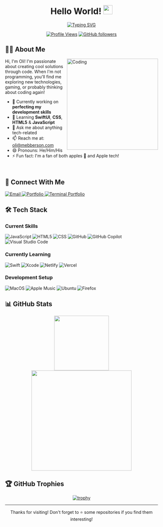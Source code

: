 <div align="center">
  
  # Hello World! <img src="https://media.giphy.com/media/hvRJCLFzcasrR4ia7z/giphy.gif" width="30px"/>
  
  [![Typing SVG](https://readme-typing-svg.herokuapp.com?font=Fira+Code&pause=1000&color=FFFFFF&center=true&vCenter=true&width=435&lines=Frontend+Developer;Tech+Explorer)](https://git.io/typing-svg)
  
  [![Profile Views](https://komarev.com/ghpvc/?username=olii-dev&color=blue&style=flat-square)](https://github.com/olii-dev)
  [![GitHub followers](https://img.shields.io/github/followers/olii-dev?label=Follow&style=social)](https://github.com/olii-dev)

</div>

## 👨‍💻 About Me

<img align="right" alt="Coding" width="300" src="https://media.giphy.com/media/v1.Y2lkPTc5MGI3NjExbXM4Z2pwZnhiYjB2NHcyOW02NmF5ZnQ2NnBtcWR6NHZ0ZHV6YmptdCZlcD12MV9pbnRlcm5hbF9naWZfYnlfaWQmY3Q9Zw/qgQUggAC3Pfv687qPC/giphy.gif">

Hi, I'm Oli! I'm passionate about creating cool solutions through code. When I'm not programming, you'll find me exploring new technologies, gaming, or probably thinking about coding again!

- 🔭 Currently working on **perfecting my development skills**
- 🌱 Learning **SwiftUI**, **CSS**, **HTML5** & **JavaScript**
- 💬 Ask me about anything tech-related
- 📫 Reach me at: [oli@mebberson.com](mailto:oli@mebberson.com)
- 😄 Pronouns: He/Him/His
- ⚡ Fun fact: I'm a fan of both apples 🍎 and Apple tech!

<br>

## 🔗 Connect With Me

<div align="left">
  <a href="mailto:oli@mebberson.com">
    <img src="https://img.shields.io/badge/Email-D14836?style=for-the-badge&logo=gmail&logoColor=white" alt="Email"/>
  </a>
  <a href="https://olii-dev.github.io/aboutme/">
    <img src="https://img.shields.io/badge/Portfolio-255E63?style=for-the-badge&logo=About.me&logoColor=white" alt="Portfolio"/>
  </a>
  <a href="https://olii-dev.github.io/terminal-portfolio/">
    <img src="https://img.shields.io/badge/Terminal_Portfolio-000000?style=for-the-badge&logo=windows%20terminal&logoColor=white" alt="Terminal Portfolio"/>
  </a>
</div>

## 🛠️ Tech Stack

### Current Skills
<div align="left">
  
  ![JavaScript](https://img.shields.io/badge/JavaScript-F7DF1E.svg?style=for-the-badge&logo=JavaScript&logoColor=black)
  ![HTML5](https://img.shields.io/badge/HTML5-E34F26.svg?style=for-the-badge&logo=HTML5&logoColor=white)
  ![CSS](https://img.shields.io/badge/CSS-239120?&style=for-the-badge&logo=css3&logoColor=white)
  ![GitHub](https://img.shields.io/badge/GitHub-181717.svg?style=for-the-badge&logo=GitHub&logoColor=white)
  ![GitHub Copilot](https://img.shields.io/badge/GitHub%20Copilot-000000.svg?style=for-the-badge&logo=GitHub-Copilot&logoColor=white)
  ![Visual Studio Code](https://img.shields.io/badge/Visual_Studio_Code-0078D4?style=for-the-badge&logo=visual%20studio%20code&logoColor=white)
  
</div>

### Currently Learning
<div align="left">
  
  ![Swift](https://img.shields.io/badge/Swift-F05138.svg?style=for-the-badge&logo=Swift&logoColor=white)
  ![Xcode](https://img.shields.io/badge/Xcode-147EFB.svg?style=for-the-badge&logo=Xcode&logoColor=white)
  ![Netlify](https://img.shields.io/badge/Netlify-00C7B7?style=for-the-badge&logo=netlify&logoColor=white)
  ![Vercel](https://img.shields.io/badge/Vercel-000000?style=for-the-badge&logo=vercel&logoColor=white)
  
</div>

### Development Setup
<div align="left">
  
  ![MacOS](https://img.shields.io/badge/mac%20os-000000?style=for-the-badge&logo=apple&logoColor=white)
  ![Apple Music](https://img.shields.io/badge/apple%20music-F34E68?style=for-the-badge&logo=apple%20music&logoColor=white)
  ![Ubuntu](https://img.shields.io/badge/Ubuntu-E95420?style=for-the-badge&logo=ubuntu&logoColor=white)
  ![Firefox](https://img.shields.io/badge/Firefox_Browser-FF7139?style=for-the-badge&logo=Firefox-Browser&logoColor=white)

  
</div>

## 📊 GitHub Stats

<div align="center">
  
  <img height="180em" src="https://github-readme-stats.vercel.app/api?username=olii-dev&theme=blue-green&show_icons=true&hide_border=true&count_private=true" />
  <img width="330em" src="https://github-readme-stats.vercel.app/api/top-langs/?username=olii-dev&theme=blue-green&show_icons=true&hide_border=true&layout=compact" />
  
</div>

## 🏆 GitHub Trophies

<div align="center">
  
  [![trophy](https://github-profile-trophy.vercel.app/?username=olii-dev&theme=algolia&column=7)](https://github.com/ryo-ma/github-profile-trophy)
  
</div>

---

<div align="center">
  Thanks for visiting! Don't forget to ⭐️ some repositories if you find them interesting!
</div>

<!---
olii-dev/olii-dev is a ✨ special ✨ repository because its `README.md` (this file) appears on your GitHub profile.
You can click the Preview link to take a look at your changes.
--->
